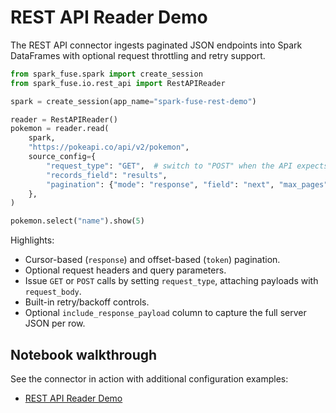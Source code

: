 # REST API Reader Demo

The REST API connector ingests paginated JSON endpoints into Spark DataFrames with optional request throttling and retry support.

```python
from spark_fuse.spark import create_session
from spark_fuse.io.rest_api import RestAPIReader

spark = create_session(app_name="spark-fuse-rest-demo")

reader = RestAPIReader()
pokemon = reader.read(
    spark,
    "https://pokeapi.co/api/v2/pokemon",
    source_config={
        "request_type": "GET",  # switch to "POST" when the API expects a payload
        "records_field": "results",
        "pagination": {"mode": "response", "field": "next", "max_pages": 2},
    },
)

pokemon.select("name").show(5)
```

Highlights:

- Cursor-based (`response`) and offset-based (`token`) pagination.
- Optional request headers and query parameters.
- Issue `GET` or `POST` calls by setting `request_type`, attaching payloads with `request_body`.
- Built-in retry/backoff controls.
- Optional `include_response_payload` column to capture the full server JSON per row.

## Notebook walkthrough

See the connector in action with additional configuration examples:

- [REST API Reader Demo](https://github.com/kevinsames/spark-fuse/blob/main/notebooks/rest_api_reader_demo.ipynb)

